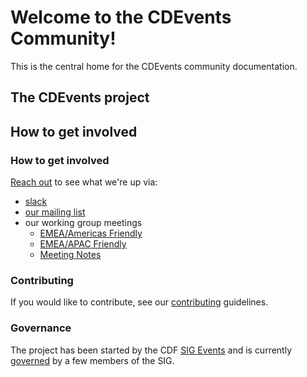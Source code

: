 # Welcome to the CDEvents Community!

This is the central home for the CDEvents community documentation.

## The CDEvents project

## How to get involved

### How to get involved

[Reach out](governance.md#project-communication-channels) to see what we're up
via:

* [slack](https://cdeliveryfdn.slack.com/archives/C030SKZ0F4K)
* [our mailing list](https://groups.google.com/g/cdevents-dev)
* our working group meetings
  * [EMEA/Americas Friendly](https://calendar.google.com/event?action=TEMPLATE&tmeid=aWhyZjVwb3F2MnY2bml0anUyNDRvazdkdWpfMjAyMjA4MDlUMTUwMDAwWiBsaW51eGZvdW5kYXRpb24ub3JnX21oZjBrbWdlZG42N2lobmk4cjEyOWF2cDI0QGc&tmsrc=linuxfoundation.org_mhf0kmgedn67ihni8r129avp24%40group.calendar.google.com&scp=ALL)
  * [EMEA/APAC Friendly](https://calendar.google.com/event?action=TEMPLATE&tmeid=N3U4dW8zOXRzOTJqNnBnZmwzOGI4bTJ2YXBfMjAyMjA4MTdUMTAwMDAwWiBsaW51eGZvdW5kYXRpb24ub3JnX21oZjBrbWdlZG42N2lobmk4cjEyOWF2cDI0QGc&tmsrc=linuxfoundation.org_mhf0kmgedn67ihni8r129avp24%40group.calendar.google.com&scp=ALL)
  * [Meeting Notes](working-group-notes.md)

### Contributing

If you would like to contribute, see our [contributing](https://github.com/cdevents/.github/blob/main/docs/CONTRIBUTING.md)
guidelines.

### Governance

The project has been started by the CDF
[SIG Events](https://github.com/cdfoundation/sig-events) and is currently
[governed](governance.md) by a few members of the SIG.

